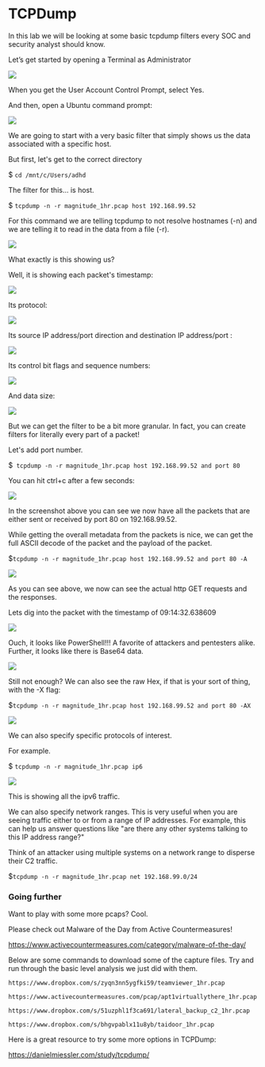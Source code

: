 # TCPDump

In this lab we will be looking at some basic tcpdump filters every SOC and security analyst should know.

Let’s get started by opening a Terminal as Administrator


![](01tcpdump/01.png)


When you get the User Account Control Prompt, select Yes.

And then, open a Ubuntu command prompt:

![](01tcpdump/02.png)

We are going to start with a very basic filter that simply shows us the data associated with a specific host.

But first, let's get to the correct directory

$ `cd /mnt/c/Users/adhd`

The filter for this...  is host.

$ `tcpdump -n -r magnitude_1hr.pcap host 192.168.99.52`

For this command we are telling tcpdump to not resolve hostnames (-n) and we are telling it to read in the data from a file (-r).

![](01tcpdump/03.png)

What exactly is this showing us?

Well, it is showing each packet's timestamp:

![](01tcpdump/04.png)

Its protocol:

![](01tcpdump/05.png)

Its source IP address/port direction and destination IP address/port :

![](01tcpdump/06.png)

Its control bit flags and sequence numbers:

![](01tcpdump/07.png)

And data size:


![](01tcpdump/08.png)


But we can get the filter to be a bit more granular.  In fact, you can create filters for literally every part of a packet!

Let's add port number.

$` tcpdump -n -r magnitude_1hr.pcap host 192.168.99.52 and port 80`

You can hit ctrl+c after a few seconds:

![](01tcpdump/09.png)

In the screenshot above you can see we now have all the packets that are either sent or received by port 80 on 192.168.99.52.

While getting the overall metadata from the packets is nice, we can get the full ASCII decode of the packet and the payload of the packet.

$`tcpdump -n -r magnitude_1hr.pcap host 192.168.99.52 and port 80 -A`

![](01tcpdump/10.png)

As you can see above, we now can see the actual http GET requests and the responses.  

Lets dig into the packet with the timestamp of 09:14:32.638609

![](01tcpdump/11.png)

Ouch, it looks like PowerShell!!!  A favorite of attackers and pentesters alike.  Further, it looks like there is Base64 data.

![](01tcpdump/12.png)


Still not enough?  We can also see the raw Hex, if that is your sort of thing, with the -X flag:

$`tcpdump -n -r magnitude_1hr.pcap host 192.168.99.52 and port 80 -AX`

![](01tcpdump/13.png)

We can also specify specific protocols of interest.

For example.

$ `tcpdump -n -r magnitude_1hr.pcap ip6`

![](01tcpdump/14.png)

This is showing all the ipv6 traffic.

We can also specify network ranges.  This is very useful when you are seeing traffic either to or from a range of IP addresses.  For example, this can help us answer questions like "are there any other systems talking to this IP address range?" 

Think of an attacker using multiple systems on a network range to disperse their C2 traffic.

$`tcpdump -n -r magnitude_1hr.pcap net 192.168.99.0/24`

### Going further

Want to play with some more pcaps?  Cool.

Please check out Malware of the Day from Active Countermeasures!

https://www.activecountermeasures.com/category/malware-of-the-day/

Below are some commands to download some of the capture files.  Try and run through the basic level analysis we just did with them.

`https://www.dropbox.com/s/zyqn3nn5ygfki59/teamviewer_1hr.pcap`


`https://www.activecountermeasures.com/pcap/apt1virtuallythere_1hr.pcap`

`https://www.dropbox.com/s/51uzphl1f3ca691/lateral_backup_c2_1hr.pcap`

`https://www.dropbox.com/s/bhgvpablx11u8yb/taidoor_1hr.pcap`


Here is a great resource to try some more options in TCPDump:

https://danielmiessler.com/study/tcpdump/
